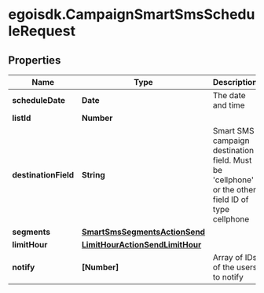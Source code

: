 # egoisdk.CampaignSmartSmsScheduleRequest

## Properties

Name | Type | Description | Notes
------------ | ------------- | ------------- | -------------
**scheduleDate** | **Date** | The date and time | [optional] 
**listId** | **Number** |  | 
**destinationField** | **String** | Smart SMS campaign destination field. Must be &#39;cellphone&#39; or the other field ID of type                                 cellphone | 
**segments** | [**SmartSmsSegmentsActionSend**](SmartSmsSegmentsActionSend.md) |  | 
**limitHour** | [**LimitHourActionSendLimitHour**](LimitHourActionSendLimitHour.md) |  | [optional] 
**notify** | **[Number]** | Array of IDs of the users to notify | [optional] 


